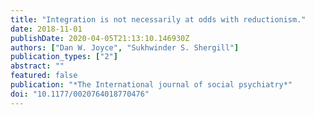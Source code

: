 ```yaml
---
title: "Integration is not necessarily at odds with reductionism."
date: 2018-11-01
publishDate: 2020-04-05T21:13:10.146930Z
authors: ["Dan W. Joyce", "Sukhwinder S. Shergill"]
publication_types: ["2"]
abstract: ""
featured: false
publication: "*The International journal of social psychiatry*"
doi: "10.1177/0020764018770476"
---
```


